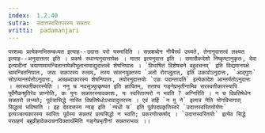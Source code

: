 ```yaml
---
index:  1.2.40
sutra:  उदात्तस्वरितपरस्य सन्नतरः
vritti:  padamanjari
---
```


	परशब्दः प्रत्येकमभिसम्बध्यत इत्याह--उदात्तः परो यस्मादिति । सन्नशब्देन नीचैरर्थ उच्यते, तेनानुदात्तत्वं लक्ष्यत इत्याह--अनुदात्ततर इति । प्रकर्षः स्थान्यनुदात्तापेक्षः । मातर इत्यनुदात्त इति । समासैकदेशो निष्कृष्टानुकृतः, देवा इत्यादीनां त्रयाणामामन्त्रितानामेकीभूतानामाद्युदात्तत्वे शेषनिघातः । `विभाषितं विशेषचने बहुवचनम्` इति विद्यमानपक्षे चामन्त्रितनिघातः, जसः सकारस्य रुत्वम्, तस्य स्रंसनयुक्तस्य `अतो रोरप्लुतात्, इति उकारोऽनुदात्तः, `आद्गुणः` सोऽप्यान्तर्यतोऽनुदात्तः, अच्छब्दाकारस्य शेषनिघातः, तयोरनुदात्तयोः `एङः पदान्तादति` इत्येकादेश आन्तर्यतोऽनुदात्तः । सरस्वतीकारस्येति । ननु च नवसूत्र्युत्कृष्यत इति ज्ञापितम्, ततश्च गङ्गेप्रभृतीनामिव सरस्वतीकारस्यापि पूर्वेणैकश्रुतिरेव प्राप्नोति, कः पुनः सन्नतरस्यावकाशः, यः स्वरितात्परो न भवति ? अग्निरिति । न च विप्रतिषेधेन सन्नतरो लभ्यते; पूर्वत्रासिद्धे नास्ति विप्रतिषेधोऽभावादुत्तरस्य । एवं तर्हि `न मु ने` इत्यत्र नेति योगविभागात् सिद्धत्वं भविष्यति । इह देवदत्तस्य न्यङ् इति `न्यधी च` इति पूर्वपदप्रकृतिस्वरे `उदात्तस्वरितयोर्यणः` इत्यञ्चत्यकारस्य स्वरितः पूर्वस्य सन्नतरं प्रत्यसिद्धो न भवति; प्रकरणोत्कर्षाद् । `उदात्तस्वरितयोः` इत्येव सिद्धे परग्रहणं बहुव्रीहावेकवचनविवक्षार्थमिति गङ्गेप्रभृतीनां सन्नतराभावः ।।
